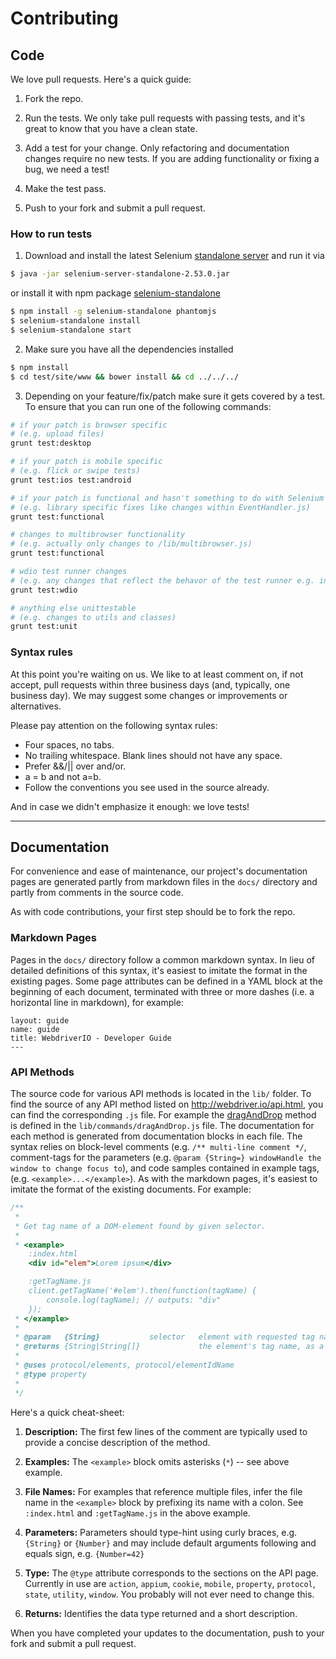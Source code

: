 # Contributing

## Code

We love pull requests. Here's a quick guide:

1. Fork the repo.

2. Run the tests. We only take pull requests with passing tests, and it's great
to know that you have a clean state.

3. Add a test for your change. Only refactoring and documentation changes require no new tests. If you are adding functionality or fixing a bug, we need a test!

4. Make the test pass.

5. Push to your fork and submit a pull request.

### How to run tests

1. Download and install the latest Selenium [standalone server](http://selenium-release.storage.googleapis.com/index.html) and run it via

  ```sh
  $ java -jar selenium-server-standalone-2.53.0.jar
  ```

  or install it with npm package [selenium-standalone](https://github.com/vvo/selenium-standalone)
  ```sh
  $ npm install -g selenium-standalone phantomjs
  $ selenium-standalone install
  $ selenium-standalone start
  ```

2. Make sure you have all the dependencies installed

  ```sh
  $ npm install
  $ cd test/site/www && bower install && cd ../../../
  ```
3. Depending on your feature/fix/patch make sure it gets covered by a test. To ensure that you can run one of the following commands:

  ```sh
  # if your patch is browser specific
  # (e.g. upload files)
  grunt test:desktop

  # if your patch is mobile specific
  # (e.g. flick or swipe tests)
  grunt test:ios test:android

  # if your patch is functional and hasn't something to do with Selenium
  # (e.g. library specific fixes like changes within EventHandler.js)
  grunt test:functional

  # changes to multibrowser functionality
  # (e.g. actually only changes to /lib/multibrowser.js)
  grunt test:functional

  # wdio test runner changes
  # (e.g. any changes that reflect the behavor of the test runner e.g. in lib/launcher.js)
  grunt test:wdio

  # anything else unittestable
  # (e.g. changes to utils and classes)
  grunt test:unit
  ```

### Syntax rules

At this point you're waiting on us. We like to at least comment on, if not accept, pull requests within three business days (and, typically, one business day). We may suggest some changes or improvements or alternatives.

Please pay attention on the following syntax rules:

* Four spaces, no tabs.
* No trailing whitespace. Blank lines should not have any space.
* Prefer &&/|| over and/or.
* a = b and not a=b.
* Follow the conventions you see used in the source already.

And in case we didn't emphasize it enough: we love tests!

------------------------------------------

## Documentation

For convenience and ease of maintenance, our project's documentation pages are generated partly from markdown files in the `docs/` directory and partly from comments in the source code.  

As with code contributions, your first step should be to fork the repo.

### Markdown Pages

Pages in the `docs/` directory follow a common markdown syntax.  In lieu of detailed definitions of this syntax, it's easiest to imitate the format in the existing pages.  Some page attributes can be defined in a YAML block at the beginning of each document, terminated with three or more dashes (i.e. a horizontal line in markdown), for example:

```
layout: guide
name: guide
title: WebdriverIO - Developer Guide
---
```

### API Methods

The source code for various API methods is located in the `lib/` folder.  To find the source of any API method listed on http://webdriver.io/api.html, you can find the corresponding `.js` file.  For example the [dragAndDrop](http://webdriver.io/api/action/dragAndDrop.html) method is defined in the `lib/commands/dragAndDrop.js` file.  The documentation for each method is generated from documentation blocks in each file.  The syntax relies on block-level comments (e.g. `/** multi-line comment */`, comment-tags for the parameters (e.g. `@param {String=} windowHandle the window to change focus to`), and code samples contained in example tags, (e.g. `<example>...</example>`).  As with the markdown pages, it's easiest to imitate the format of the existing documents.  For example:

```js
/**
 *
 * Get tag name of a DOM-element found by given selector.
 *
 * <example>
    :index.html
    <div id="elem">Lorem ipsum</div>

    :getTagName.js
    client.getTagName('#elem').then(function(tagName) {
        console.log(tagName); // outputs: "div"
    });
 * </example>
 *
 * @param   {String}           selector   element with requested tag name
 * @returns {String|String[]}             the element's tag name, as a lowercase string
 *
 * @uses protocol/elements, protocol/elementIdName
 * @type property
 *
 */
```

Here's a quick cheat-sheet:

1. **Description:** The first few lines of the comment are typically used to provide a concise description of the method.

2. **Examples:** The `<example>` block omits asterisks (`*`) -- see above example.

3. **File Names:** For examples that reference multiple files, infer the file name in the `<example>` block by prefixing its name with a colon.  See `:index.html` and `:getTagName.js` in the above example.

4. **Parameters:** Parameters should type-hint using curly braces, e.g. `{String}` or `{Number}` and may include default arguments following and equals sign, e.g. `{Number=42}`

5. **Type:** The `@type` attribute corresponds to the sections on the API page.  Currently in use are `action`, `appium`, `cookie`, `mobile`, `property`, `protocol`, `state`, `utility`, `window`.  You probably will not ever need to change this.

6. **Returns:** Identifies the data type returned and a short description.


When you have completed your updates to the documentation, push to your fork and submit a pull request.
